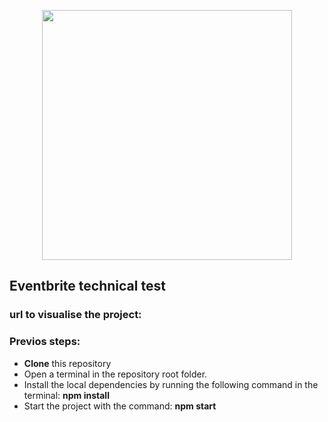 <p align="center">
<img width="400px" src="https://user-images.githubusercontent.com/64798006/173778984-1d0092dc-f8af-4e9f-bd8d-5e34fbd7334d.png" />
  </p>


## Eventbrite technical test
### url to visualise the project: 
### Previos steps:
- **Clone** this repository
- Open a terminal in the repository root folder.
- Install the local dependencies by running the following command in the terminal:
**npm install**
- Start the project with the command:
**npm start**
